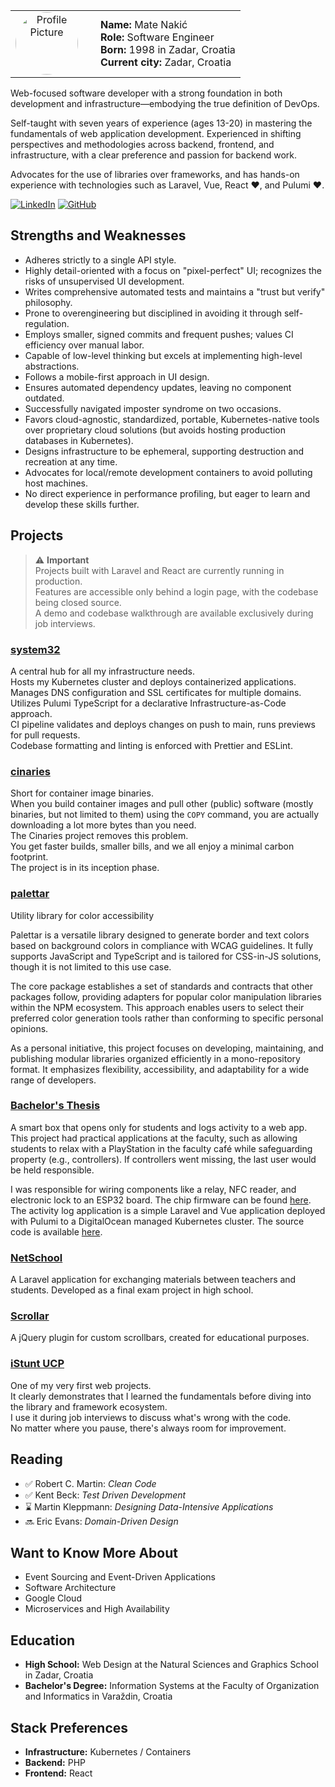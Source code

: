 <table style="border: none; border-collapse: collapse">
    <tr>
        <td style="width: 120px; text-align: center;">
            <img src="https://avatars.githubusercontent.com/u/6125218?v=4" alt="Profile Picture" style="width: 100px; height: 100px; border-radius: 50%; display: block">
        </td>
        <td>
            <div><strong>Name:</strong> Mate Nakić</div>
            <div><strong>Role:</strong> Software Engineer</div>
            <div><strong>Born:</strong> 1998 in Zadar, Croatia</div>
            <div><strong>Current city:</strong> Zadar, Croatia</div>
        </td>
    </tr>
</table>

Web-focused software developer with a strong foundation in both development and infrastructure—embodying the true definition of DevOps.

Self-taught with seven years of experience (ages 13-20) in mastering the fundamentals of web application development. Experienced in shifting perspectives and methodologies across backend, frontend, and infrastructure, with a clear preference and passion for backend work.

Advocates for the use of libraries over frameworks, and has hands-on experience with technologies such as Laravel, Vue, React ❤️, and Pulumi ❤️.

[![LinkedIn](https://img.shields.io/badge/LinkedIn-Profile-blue)](https://www.linkedin.com/in/mate-nakic)
[![GitHub](https://img.shields.io/badge/GitHub-Profile-black)](https://github.com/sudocovik)

## Strengths and Weaknesses
- Adheres strictly to a single API style.
- Highly detail-oriented with a focus on "pixel-perfect" UI; recognizes the risks of unsupervised UI development.
- Writes comprehensive automated tests and maintains a "trust but verify" philosophy.
- Prone to overengineering but disciplined in avoiding it through self-regulation.
- Employs smaller, signed commits and frequent pushes; values CI efficiency over manual labor.
- Capable of low-level thinking but excels at implementing high-level abstractions.
- Follows a mobile-first approach in UI design.
- Ensures automated dependency updates, leaving no component outdated.
- Successfully navigated imposter syndrome on two occasions.
- Favors cloud-agnostic, standardized, portable, Kubernetes-native tools over proprietary cloud solutions (but avoids hosting production databases in Kubernetes).
- Designs infrastructure to be ephemeral, supporting destruction and recreation at any time.
- Advocates for local/remote development containers to avoid polluting host machines.
- No direct experience in performance profiling, but eager to learn and develop these skills further.

## Projects
> ⚠️ **Important** <br />
> Projects built with Laravel and React are currently running in production.<br />
> Features are accessible only behind a login page, with the codebase being closed source.<br />
> A demo and codebase walkthrough are available exclusively during job interviews.

### [system32](https://github.com/covik/system32)
A central hub for all my infrastructure needs.  
Hosts my Kubernetes cluster and deploys containerized applications.  
Manages DNS configuration and SSL certificates for multiple domains.  
Utilizes Pulumi TypeScript for a declarative Infrastructure-as-Code approach.  
CI pipeline validates and deploys changes on push to main, runs previews for pull requests.  
Codebase formatting and linting is enforced with Prettier and ESLint.

### [cinaries](https://github.com/covik/cinaries)
Short for container image binaries.  
When you build container images and pull other (public) software (mostly binaries, but not limited to them) using the `COPY` command,
you are actually downloading a lot more bytes than you need.  
The Cinaries project removes this problem.  
You get faster builds, smaller bills, and we all enjoy a minimal carbon footprint.  
The project is in its inception phase.

### [palettar](https://github.com/covik/palettar)
Utility library for color accessibility

Palettar is a versatile library designed to generate border and text colors based on background colors in compliance with WCAG guidelines. It fully supports JavaScript and TypeScript and is tailored for CSS-in-JS solutions, though it is not limited to this use case.

The core package establishes a set of standards and contracts that other packages follow, providing adapters for popular color manipulation libraries within the NPM ecosystem. This approach enables users to select their preferred color generation tools rather than conforming to specific personal opinions.

As a personal initiative, this project focuses on developing, maintaining, and publishing modular libraries organized efficiently in a mono-repository format. It emphasizes flexibility, accessibility, and adaptability for a wide range of developers.

### [Bachelor's Thesis](https://github.com/covik/bachelors-thesis-document)
A smart box that opens only for students and logs activity to a web app. This project had practical applications at the faculty, such as allowing students to relax with a PlayStation in the faculty café while safeguarding property (e.g., controllers). If controllers went missing, the last user would be held responsible.

I was responsible for wiring components like a relay, NFC reader, and electronic lock to an ESP32 board. The chip firmware can be found [here](https://github.com/covik/bachelors-thesis-firmware). The activity log application is a simple Laravel and Vue application deployed with Pulumi to a DigitalOcean managed Kubernetes cluster. The source code is available [here](https://github.com/covik/bachelors-thesis-web).

### [NetSchool](https://github.com/covik/netschool)
A Laravel application for exchanging materials between teachers and students. Developed as a final exam project in high school.

### [Scrollar](https://github.com/covik/scrollar)
A jQuery plugin for custom scrollbars, created for educational purposes.

### [iStunt UCP](https://www.youtube.com/watch?v=AwNK_paHqwU)
One of my very first web projects.  
It clearly demonstrates that I learned the fundamentals before diving into the library and framework ecosystem.  
I use it during job interviews to discuss what's wrong with the code.  
No matter where you pause, there's always room for improvement.

## Reading
- ✅ Robert C. Martin: *Clean Code*
- ✅ Kent Beck: *Test Driven Development*
- ⌛ Martin Kleppmann: *Designing Data-Intensive Applications*
- 🔜 Eric Evans: *Domain-Driven Design*

## Want to Know More About
- Event Sourcing and Event-Driven Applications
- Software Architecture
- Google Cloud
- Microservices and High Availability

## Education
- **High School:** Web Design at the Natural Sciences and Graphics School in Zadar, Croatia
- **Bachelor's Degree:** Information Systems at the Faculty of Organization and Informatics in Varaždin, Croatia

## Stack Preferences
- **Infrastructure:** Kubernetes / Containers
- **Backend:** PHP
- **Frontend:** React
